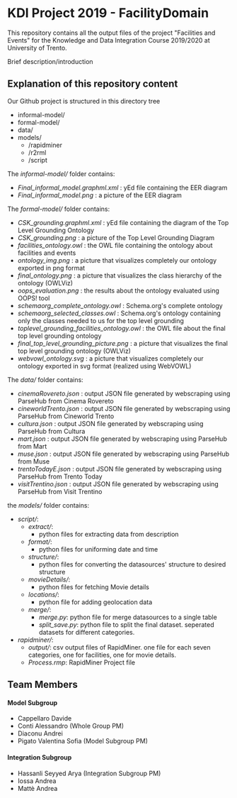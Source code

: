 # KDI Project 2019 - FacilityDomain

This repository contains all the output files of the project "Facilities and Events" for the Knowledge and Data Integration Course 2019/2020 at University of Trento.

Brief description/introduction

## Explanation of this repository content

Our Github project is structured in this directory tree

* informal-model/
* formal-model/
* data/
* models/
  * /rapidminer
  * /r2rml
  * /script
  
The *informal-model/* folder contains:
 * *Final_informal_model.graphml.xml* : yEd file containing the EER diagram
 * *Final_informal_model.png* : a picture of the EER diagram
 
The *formal-model/* folder contains:
 * *CSK_grounding.graphml.xml* : yEd file containing the diagram of the Top Level Grounding Ontology
 * *CSK_grounding.png* : a picture of the Top Level Grounding Diagram
 * *facilities_ontology.owl* : the OWL file containing the ontology about facilities and events
 * *ontology_img.png* : a picture that visualizes completely our ontology exported in png format
 * *final_ontology.png* : a picture that visualizes the class hierarchy of the ontology (OWLViz)
 * *oops_evaluation.png* : the results about the ontology evaluated using OOPS! tool
 * *schemaorg_complete_ontology.owl* : Schema.org's complete ontology
 * *schemaorg_selected_classes.owl* : Schema.org's ontology containing only the classes needed to us for the top level grounding
 * *toplevel_grounding_facilities_ontology.owl* : the OWL file about the final top level grounding ontology 
 * *final_top_level_grounding_picture.png* : a picture that visualizes the final top level grounding ontology (OWLViz)
 * *webvowl_ontology.svg* : a picture that visualizes completely our ontology exported in svg format (realized using WebVOWL)

The *data/* folder contains:
* *cinemaRovereto.json* : output JSON file generated by webscraping using ParseHub from Cinema Rovereto  
* *cineworldTrento.json* : output JSON file generated by webscraping using ParseHub from Cineworld Trento  
* *cultura.json* : output JSON file generated by webscraping using ParseHub from Cultura  
* *mart.json* : output JSON file generated by webscraping using ParseHub from Mart  
* *muse.json* : output JSON file generated by webscraping using ParseHub from Muse  
* *trentoTodayE.json* : output JSON file generated by webscraping using ParseHub from Trento Today  
* *visitTrentino.json* : output JSON file generated by webscraping using ParseHub from Visit Trentino  

the *models/* folder contains:
* *script/*:
    * *extract/*:
        * python files for extracting data from description 
    * *format/*:
        * python files for uniforming date and time
    * *structure/*:
        * python files for converting the datasources' structure to desired structure
    * *movieDetails/*:
        * python files for fetching Movie details 
    * *locations/*:
        * python file for adding geolocation data
    * *merge/*:
        * *merge.py*: python file for merge datasources to a single table
        * *split_save.py*: python file to split the final dataset. seperated datasets for different categories.
* *rapidminer/*:
    * *output/*: csv output files of RapidMiner. one file for each seven categories, one for facilities, one for movie details.
    * *Process.rmp*: RapidMiner Project file
## Team Members

#### Model Subgroup

* Cappellaro Davide
* Conti Alessandro (Whole Group PM)
* Diaconu Andrei
* Pigato Valentina Sofia (Model Subgroup PM)

#### Integration Subgroup

* Hassanli Seyyed Arya (Integration Subgroup PM)
* Iossa Andrea
* Mattè Andrea
